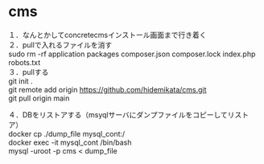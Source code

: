 # cms  
１．なんとかしてconcretecmsインストール画面まで行き着く  
２．pullで入れるファイルを消す  
sudo rm -rf application packages composer.json composer.lock index.php robots.txt  
３．pullする  
git init .  
git remote add origin https://github.com/hidemikata/cms.git  
git pull origin main   
  
４．DBをリストアする（msyqlサーバにダンプファイルをコピーしてリストア）  
docker cp ./dump_file mysql_cont:/  
docker exec -it mysql_cont /bin/bash  
mysql -uroot -p cms < dump_file  


